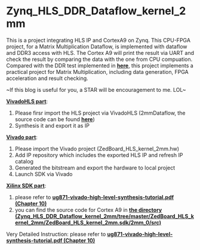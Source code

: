 # Zynq_HLS_DDR_Dataflow_kernel_2mm

This is a project integrating HLS IP and CortexA9 on Zynq. This CPU-FPGA project, for a Matrix Multiplication Dataflow, is implemented with dataflow and DDR3  access with HLS. The Cortex A9 will print the result via UART and check the result by comparing the data with the one from CPU compuation. Compared with the DDR test implemented in **[here](https://github.com/zslwyuan/Zedboard_Intergrating_HLS_IP_AND_DDR)**, this project implements a practical project for Matrix Multiplication, including data generation, FPGA acceleration and result checking. 

~If this blog is useful for you, a STAR will be encouragement to me. LOL~

**[VivadoHLS part](https://github.com/zslwyuan/Zynq_HLS_DDR_Dataflow_kernel_2mm/tree/master/2mmDataflow)**:
1. Please firsr import the HLS project via VivadoHLS (2mmDataflow, the source code can be found **[here](https://github.com/zslwyuan/Zynq_HLS_DDR_Dataflow_kernel_2mm/blob/master/2mmDataflow/2mm.cc)**)
2. Synthesis it and export it as IP

**[Vivado part](https://github.com/zslwyuan/Zynq_HLS_DDR_Dataflow_kernel_2mm/tree/master/ZedBoard_HLS_kernel_2mm)**:
1. Please import the Vivado project (ZedBoard_HLS_kernel_2mm.hw)
2. Add IP repository which includes the exported HLS IP and refresh IP catalog
3. Generated the bitstream and export the hardware to local project
4. Launch SDK via Vivado

**[Xilinx SDK part](https://github.com/zslwyuan/Zynq_HLS_DDR_Dataflow_kernel_2mm/tree/master/ZedBoard_HLS_kernel_2mm/ZedBoard_HLS_kernel_2mm.sdk/)**:
1. please refer to **[ug871-vivado-high-level-synthesis-tutorial.pdf (Chapter 10)](https://www.xilinx.com/support/documentation/sw_manuals/xilinx2014_2/ug871-vivado-high-level-synthesis-tutorial.pdf)**
2. you can find the source code for Cortex A9 in **[the directory (Zynq_HLS_DDR_Dataflow_kernel_2mm/tree/master/ZedBoard_HLS_kernel_2mm/ZedBoard_HLS_kernel_2mm.sdk/2mm_0/src)](https://github.com/zslwyuan/Zynq_HLS_DDR_Dataflow_kernel_2mm/tree/master/ZedBoard_HLS_kernel_2mm/ZedBoard_HLS_kernel_2mm.sdk/2mm_0/src)**


Very Detailed Instruction:
please refer to **[ug871-vivado-high-level-synthesis-tutorial.pdf (Chapter 10)](https://www.xilinx.com/support/documentation/sw_manuals/xilinx2014_2/ug871-vivado-high-level-synthesis-tutorial.pdf)**

